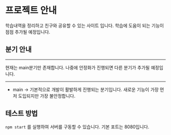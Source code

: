# 프로젝트 안내
학습내역을 정리하고 친구와 공유할 수 있는 사이트 입니다. 학습에 도움이 되는 기능이 점점 추가될 예정입니다.
## 분기 안내
---
현재는 main분기만 존재합니다. 나중에 안정화가 진행되면 다른 분기가 추가될 예정입니다.

---
* main -> 기본적으로 개발이 활발하게 진행되는 분기입니다.
새로운 기능이 가장 먼저 도입되지만 가장 불안정합니다.

## 테스트 방법
`npm start` 를 실행하여 서버를 구동할 수 있습니다.
기본 포트는 8080입니다.

